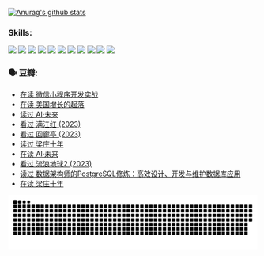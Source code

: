 
[![Anurag's github stats](https://github-readme-stats.vercel.app/api?username=w940853815)](https://github.com/anuraghazra/github-readme-stats)

### Skills:

<code><img height="32" src="https://cdn.jsdelivr.net/npm/simple-icons@v5/icons/python.svg"></code>
<code><img height="32" src="https://cdn.jsdelivr.net/npm/simple-icons@v5/icons/javascript.svg"></code>
<code><img height="32" src="https://cdn.jsdelivr.net/npm/simple-icons@v5/icons/django.svg"></code>
<code><img height="32" src="https://cdn.jsdelivr.net/npm/simple-icons@v5/icons/flask.svg"></code>
<code><img height="32" src="https://cdn.jsdelivr.net/npm/simple-icons@v5/icons/vuetify.svg"></code>
<code><img height="32" src="https://cdn.jsdelivr.net/npm/simple-icons@v5/icons/git.svg"></code>
<code><img height="32" src="https://cdn.jsdelivr.net/npm/simple-icons@v5/icons/docker.svg"></code>
<code><img height="32" src="https://cdn.jsdelivr.net/npm/simple-icons@v5/icons/postgresql.svg"></code>
<code><img height="32" src="https://cdn.jsdelivr.net/npm/simple-icons@v5/icons/elasticsearch.svg"></code>
<code><img height="32" src="https://cdn.jsdelivr.net/npm/simple-icons@v5/icons/macos.svg"></code>
<code><img height="32" src="https://cdn.jsdelivr.net/npm/simple-icons@v5/icons/linux.svg"></code>

### 🗣 豆瓣:

<!-- DOUBAN-ACTIVITIES:START -->
- [在读 微信小程序开发实战](https://www.douban.com/people/136069238/status/4230177692/?_i=83939810)
- [在读 美国增长的起落](https://www.douban.com/people/136069238/status/4220055912/?_i=83939810)
- [读过 AI·未来](https://www.douban.com/people/136069238/status/4220054171/?_i=83939810)
- [看过 满江红‎ (2023)](https://www.douban.com/people/136069238/status/4219146433/?_i=83939810)
- [看过 回廊亭‎ (2023)](https://www.douban.com/people/136069238/status/4215992758/?_i=83939810)
- [读过 梁庄十年](https://www.douban.com/people/136069238/status/4206664969/?_i=83939810)
- [在读 AI·未来](https://www.douban.com/people/136069238/status/4206653520/?_i=83939810)
- [看过 流浪地球2‎ (2023)](https://www.douban.com/people/136069238/status/4199558549/?_i=83939810)
- [读过 数据架构师的PostgreSQL修炼：高效设计、开发与维护数据库应用](https://www.douban.com/people/136069238/status/4199451104/?_i=83939810)
- [在读 梁庄十年](https://www.douban.com/people/136069238/status/4198822794/?_i=83939810)
<!-- DOUBAN-ACTIVITIES:END -->


![Snake animation](https://raw.githubusercontent.com/w940853815/w940853815/output/github-contribution-grid-snake.svg)

<!--
**w940853815/w940853815** is a ✨ _special_ ✨ repository because its `README.md` (this file) appears on your GitHub profile.

Here are some ideas to get you started:

- 🔭 I’m currently working on ...
- 🌱 I’m currently learning ...
- 👯 I’m looking to collaborate on ...
- 🤔 I’m looking for help with ...
- 💬 Ask me about ...
- 📫 How to reach me: ...
- 😄 Pronouns: ...
- ⚡ Fun fact: ...
-->
